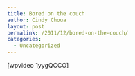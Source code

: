 ```yaml
---
title: Bored on the couch
author: Cindy Choua
layout: post
permalink: /2011/12/bored-on-the-couch/
categories:
  - Uncategorized
---
```

[wpvideo 1yygQCCO]